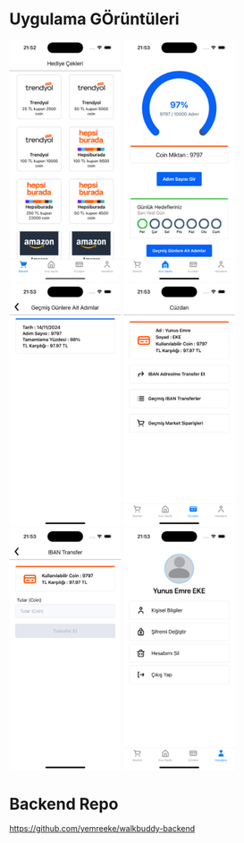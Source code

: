 # Uygulama GÖrüntüleri

<p>
<img src="ss/1.png" alt="1. Görüntü" width="200" />
<img src="ss/2.png" alt="2. Görüntü" width="200" />
<img src="ss/3.png" alt="3. Görüntü" width="200" />
<img src="ss/4.png" alt="4. Görüntü" width="200" />
<img src="ss/5.png" alt="5. Görüntü" width="200" />
<img src="ss/6.png" alt="6. Görüntü" width="200" />
</p>

# Backend Repo
https://github.com/yemreeke/walkbuddy-backend
